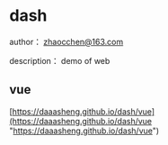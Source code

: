 # dash

author： zhaocchen@163.com

description： demo of web


## vue

[https://daaasheng.github.io/dash/vue](https://daaasheng.github.io/dash/vue "https://daaasheng.github.io/dash/vue")


    

